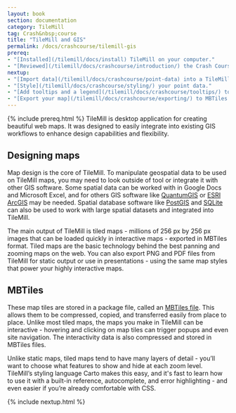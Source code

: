 ```yaml
---
layout: book
section: documentation
category: TileMill
tag: Crash&nbsp;course
title: "TileMill and GIS"
permalink: /docs/crashcourse/tilemill-gis
prereq:
- "[Installed](/tilemill/docs/install) TileMill on your computer."
- "[Reviewed](/tilemill/docs/crashcourse/introduction/) the Crash Course introduction."
nextup:
- "[Import data](/tilemill/docs/crashcourse/point-data) into a TileMill project."
- "[Style](/tilemill/docs/crashcourse/styling/) your point data."
- "[Add tooltips and a legend](/tilemill/docs/crashcourse/tooltips/) to your map."
- "[Export your map](/tilemill/docs/crashcourse/exporting/) to MBTiles format"
---
```


{% include prereq.html %}
TileMill is desktop application for creating beautiful web maps. It was designed to easily integrate into existing GIS workflows to enhance design capabilities and flexibility. 

## Designing maps
Map design is the core of TileMill. To manipulate geospatial data to be used on TileMill maps, you may need to look outside of tool or integrate it with other GIS software. Some spatial data can be worked with in Google Docs and Microsoft Excel, and for others GIS software like [QuantumGIS](http://www.qgis.org/) or [ESRI ArcGIS](http://www.esri.com/software/arcgis/index.html) may be needed. Spatial database software like [PostGIS](http://postgis.refractions.net/) and [SQLite](http://sqlite.org) can also be used to work with large spatial datasets and integrated into TileMill.  

The main output of TileMill is tiled maps - millions of 256 px by 256 px images that can be loaded quickly in interactive maps - exported in MBTiles format. Tiled maps are the basic technology behind the best panning and zooming maps on the web. You can also export PNG and PDF files from TileMill for static output or use in presentations - using the same map styles that power your highly interactive maps.

## MBTiles
These map tiles are stored in a package file, called an [MBTiles file](http://mapbox.com/mbtiles-spec). This allows them to be compressed, copied, and transferred easily from place to place. Unlike most tiled maps, the maps you make in TileMill can be interactive - hovering and clicking on map tiles can trigger popups and even site navigation. The interactivity data is also compressed and stored in MBTiles files.

Unlike static maps, tiled maps tend to have many layers of detail - you’ll want to choose what features to show and hide at each zoom level. TileMill’s styling language Carto makes this easy, and it's fast to learn how to use it with a built-in reference, autocomplete, and error highlighting - and even easier if you’re already comfortable with CSS.

{% include nextup.html %}
